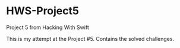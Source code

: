 # HWS-Project5
Project 5 from Hacking With Swift

This is my attempt at the Project #5. Contains the solved challenges.
